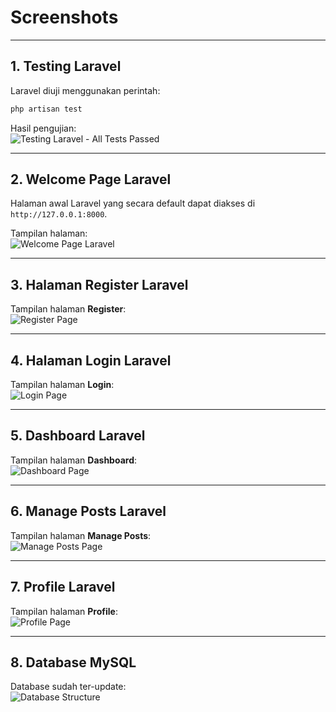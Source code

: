 # Screenshots

---

## **1. Testing Laravel**

Laravel diuji menggunakan perintah:

```bash
php artisan test
```

Hasil pengujian:  
![Testing Laravel - All Tests Passed](https://i.imgur.com/kIZ3jbn.png)

---

## **2. Welcome Page Laravel**

Halaman awal Laravel yang secara default dapat diakses di `http://127.0.0.1:8000`.

Tampilan halaman:  
![Welcome Page Laravel](https://i.imgur.com/LWQBDwm.png)

---

## **3. Halaman Register Laravel**

Tampilan halaman **Register**:  
![Register Page](https://i.imgur.com/P770xmk.png)

---

## **4. Halaman Login Laravel**

Tampilan halaman **Login**:  
![Login Page](https://i.imgur.com/3GLHTlG.png)

---

## **5. Dashboard Laravel**

Tampilan halaman **Dashboard**:  
![Dashboard Page](https://i.imgur.com/Q07QN4N.png)

---

## **6. Manage Posts Laravel**

Tampilan halaman **Manage Posts**:  
![Manage Posts Page](https://i.imgur.com/HKlKxqn.png)

---

## **7. Profile Laravel**

Tampilan halaman **Profile**:  
![Profile Page](https://i.imgur.com/Jfn5FXs.png)

---

## **8. Database MySQL**

Database sudah ter-update:  
![Database Structure](https://i.imgur.com/uyjOSLV.png)
